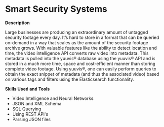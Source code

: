 # Smart Security Systems

**Description**

Large businesses are producing an extraordinary amount of untagged security footage every day. It’s hard to store in a format that can be queried on-demand in a way that scales as the amount of the security footage archive grows. With valuable features like the ability to detect location and time, the video intelligence API converts raw video into metadata. This metadata is pulled into the yuuvis® database using the yuuvis® API and is stored in a much more time, space and cost-efficient manner than storing complete video footage. Using yuuvis®, one can easily perform queries to obtain the exact snippet of metadata (and thus the associated video) based on various tags and filters using the Elasticsearch functionality.

**Skills Used and Tools**
- Video Intelligence and Neural Networks
- JSON and XML Schema
- SQL Querying
- Using REST API's
- Parsing JSON files
